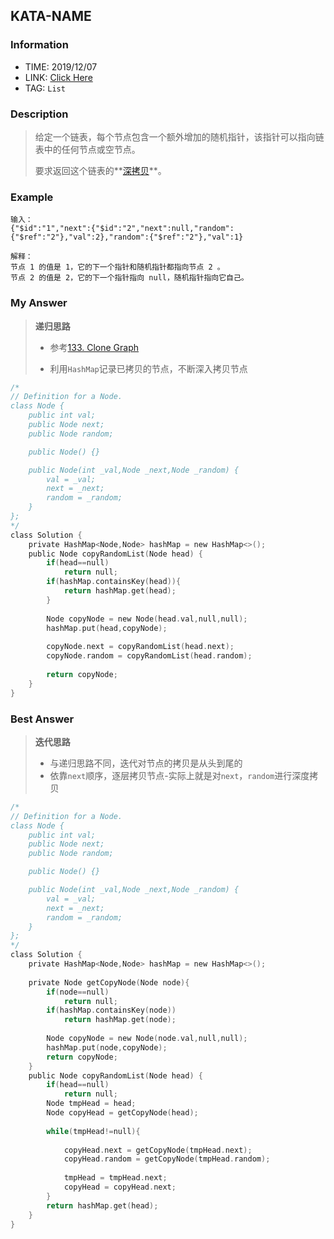## KATA-NAME

### Information

* TIME: 2019/12/07
* LINK: [Click Here](https://leetcode-cn.com/problems/copy-list-with-random-pointer/)
* TAG: `List`

### Description

> 给定一个链表，每个节点包含一个额外增加的随机指针，该指针可以指向链表中的任何节点或空节点。
>
> 要求返回这个链表的**[深拷贝](https://baike.baidu.com/item/深拷贝/22785317?fr=aladdin)**。 

### Example

```text
输入：
{"$id":"1","next":{"$id":"2","next":null,"random":{"$ref":"2"},"val":2},"random":{"$ref":"2"},"val":1}

解释：
节点 1 的值是 1，它的下一个指针和随机指针都指向节点 2 。
节点 2 的值是 2，它的下一个指针指向 null，随机指针指向它自己。

```

### My Answer

> **递归思路**
>
> * 参考[133. Clone Graph](LeetCode/20191006-1.md)
>
> * 利用`HashMap`记录已拷贝的节点，不断深入拷贝节点

```c
/*
// Definition for a Node.
class Node {
    public int val;
    public Node next;
    public Node random;

    public Node() {}

    public Node(int _val,Node _next,Node _random) {
        val = _val;
        next = _next;
        random = _random;
    }
};
*/
class Solution {
    private HashMap<Node,Node> hashMap = new HashMap<>();
    public Node copyRandomList(Node head) {
        if(head==null)
            return null;
        if(hashMap.containsKey(head)){
            return hashMap.get(head);
        }
        
        Node copyNode = new Node(head.val,null,null);
        hashMap.put(head,copyNode);
        
        copyNode.next = copyRandomList(head.next);
        copyNode.random = copyRandomList(head.random);
        
        return copyNode;
    }
}
```

### Best Answer

> **迭代思路**
>
> * 与递归思路不同，迭代对节点的拷贝是从头到尾的
> * 依靠`next`顺序，逐层拷贝节点-实际上就是对`next`，`random`进行深度拷贝

```c
/*
// Definition for a Node.
class Node {
    public int val;
    public Node next;
    public Node random;

    public Node() {}

    public Node(int _val,Node _next,Node _random) {
        val = _val;
        next = _next;
        random = _random;
    }
};
*/
class Solution {
    private HashMap<Node,Node> hashMap = new HashMap<>();
    
    private Node getCopyNode(Node node){
        if(node==null)
            return null;
        if(hashMap.containsKey(node))
            return hashMap.get(node);
        
        Node copyNode = new Node(node.val,null,null);
        hashMap.put(node,copyNode);
        return copyNode;
    }
    public Node copyRandomList(Node head) {
        if(head==null)
            return null;
        Node tmpHead = head;
        Node copyHead = getCopyNode(head);
        
        while(tmpHead!=null){
            
            copyHead.next = getCopyNode(tmpHead.next);
            copyHead.random = getCopyNode(tmpHead.random);
            
            tmpHead = tmpHead.next;
            copyHead = copyHead.next;
        }
        return hashMap.get(head);
    }
}
```



